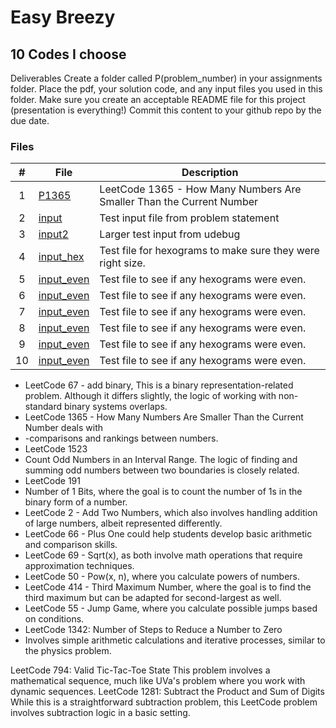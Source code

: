 # Easy Breezy
## 10 Codes I choose

Deliverables
Create a folder called P(problem_number) in your assignments folder.
Place the pdf, your solution code, and any input files you used in this folder.
Make sure you create an acceptable README file for this project (presentation is everything!)
Commit this content to your github repo by the due date.

### Files

|   #   | File                       | Description                                                |
| :---: | -------------------------- | ---------------------------------------------------------- |
|   1   | [P1365](./P1365/How_Many_Numbers_Are_Smaller_Than_the_Current_Number.cpp)     | LeetCode 1365 - How Many Numbers Are Smaller Than the Current Number    |
|   2   | [input](./input)           | Test input file from problem statement                     |
|   3   | [input2](./input2)         | Larger test input from udebug                              |
|   4   | [input_hex](./input_hex)   | Test file for hexograms to make sure they were right size. |
|   5   | [input_even](./input_even) | Test file to see if any hexograms were even.               |
|   6   | [input_even](./input_even) | Test file to see if any hexograms were even.               |
|   7   | [input_even](./input_even) | Test file to see if any hexograms were even.               |
|   8   | [input_even](./input_even) | Test file to see if any hexograms were even.               |
|   9   | [input_even](./input_even) | Test file to see if any hexograms were even.               |
|   10   | [input_even](./input_even) | Test file to see if any hexograms were even.              |

- LeetCode 67 - add binary, This is a binary representation-related problem. Although it differs slightly, the logic of working with non-standard binary systems overlaps.
- LeetCode 1365 - How Many Numbers Are Smaller Than the Current Number deals with
- -comparisons and rankings between numbers.
- LeetCode 1523
-   Count Odd Numbers in an Interval Range. The logic of finding and summing odd numbers between two boundaries is closely related.
- LeetCode 191
-   Number of 1 Bits, where the goal is to count the number of 1s in the binary form of a number.
- LeetCode 2 - Add Two Numbers, which also involves handling addition of large numbers, albeit represented differently.
- LeetCode 66 - Plus One could help students develop basic arithmetic and comparison skills.
- LeetCode 69 - Sqrt(x), as both involve math operations that require approximation techniques.
- LeetCode 50 - Pow(x, n), where you calculate powers of numbers.
- LeetCode 414 - Third Maximum Number, where the goal is to find the third maximum but can be adapted for second-largest as well.
- LeetCode 55 - Jump Game, where you calculate possible jumps based on conditions.
- LeetCode 1342: Number of Steps to Reduce a Number to Zero
-   Involves simple arithmetic calculations and iterative processes, similar to the physics problem.


LeetCode 794: Valid Tic-Tac-Toe State
This problem involves a mathematical sequence, much like UVa's problem where you work with dynamic sequences.
LeetCode 1281: Subtract the Product and Sum of Digits
While this is a straightforward subtraction problem, this LeetCode problem involves subtraction logic in a basic setting.
